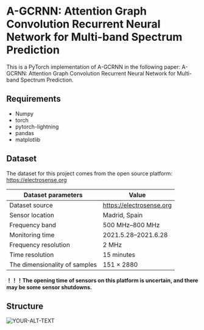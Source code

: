 # A-GCRNN: Attention Graph Convolution Recurrent Neural Network for Multi-band Spectrum Prediction
This is a PyTorch implementation of A-GCRNN in the following paper: A-GCRNN: Attention Graph Convolution Recurrent Neural Network for Multi-band Spectrum Prediction.

## Requirements
- Numpy
- torch
- pytorch-lightning
- pandas
- matplotlib
## Dataset
The dataset for this project comes from the open source platform: https://electrosense.org


|Dataset parameters|Value|
|------------------|-----|
|Dataset source|https://electrosense.org|
|Sensor location|Madrid, Spain|
|Frequency band|500 MHz–800 MHz|
|Monitoring time|2021.5.28–2021.6.28|
|Frequency resolution|2 MHz|
|Time resolution|15 minutes|
|The dimensionality of samples|151 × 2880|

**！！！The opening time of sensors on this platform is uncertain, and there may be some sensor shutdowns.**
## Structure
<picture>
 <source media="(prefers-color-scheme: dark)" srcset="[YOUR-DARKMODE-IMAGE](https://github.com/TLTLHILL/A-GCRNN-for-spectrum-prediction/blob/main/photo/A-GCRNN.png)">
 <source media="(prefers-color-scheme: light)" srcset="[YOUR-LIGHTMODE-IMAGE](https://github.com/TLTLHILL/A-GCRNN-for-spectrum-prediction/blob/main/photo/A-GCRNN.png)https://github.com/TLTLHILL/A-GCRNN-for-spectrum-prediction/blob/main/photo/A-GCRNN.png">
 <img alt="YOUR-ALT-TEXT" src="[YOUR-DEFAULT-IMAGE](https://github.com/TLTLHILL/A-GCRNN-for-spectrum-prediction/blob/main/photo/A-GCRNN.png)https://github.com/TLTLHILL/A-GCRNN-for-spectrum-prediction/blob/main/photo/A-GCRNN.png">
</picture>

